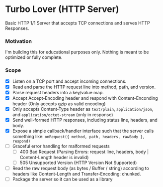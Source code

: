 # Turbo Lover (HTTP Server) 

Basic HTTP 1/1 Server that accepts TCP connections and serves HTTP Responses.

### Motivation

I'm building this for educational purposes only. Nothing is meant to be optimized or fully complete. 

### Scope

- [x] Listen on a TCP port and accept incoming connections.
- [x] Read and parse the HTTP request line into method, path, and version.
- [x] Parse request headers into a key/value map.
- [x] Accept Accept-Encoding header and respond with Content-Enconding header (Only accepts gzip as valid encoding)
- [x] Only accepts Content-Type header as `text/plain`, `application/json`, and `application/octet-stream` (only in response)
- [x] Send well-formed HTTP responses, including status line, headers, and body.
- [x] Expose a simple callback/handler interface such that the server calls something like: `onRequest({ method, path, headers, rawBody }, respond)`
- [ ] Graceful error handling for malformed requests
    - [ ] 400 Bad Request (Parsing Errors: request line, headers, body | Content-Length header is invalid) 
    - [ ] 505 Unsupported Version (HTTP Version Not Supported)
- [ ] Read the raw request body (as bytes / Buffer / string) according to headers like Content-Length and Transfer-Encoding: chunked.
- [ ] Package the server so it can be used as a library
